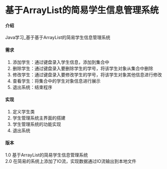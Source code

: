 # 基于ArrayList的简易学生信息管理系统

#### 介绍
Java学习_基于基于ArrayList的简易学生信息管理系统

#### 需求

1.  添加学生：通过键盘录入学生信息，添加到集合中 
2.  删除学生：通过键盘录入要删除学生的学号，将该学生对象从集合中删除 
3.  修改学生：通过键盘录入要修改学生的学号，将该学生对象其他信息进行修改 
4.  查看学生：将集合中的学生对象信息进行展示 
5.  退出系统：结束程序 

#### 实现

1.  定义学生类
2.  学生管理系统主界面的搭建
3.  学生管理系统的功能实现
4.  退出系统 



#### 版本

1.0 基于ArrayList的简易学生信息管理系统  
2.0 在简易的系统上添加了IO流，实现数据通过IO流输出到本地文件

